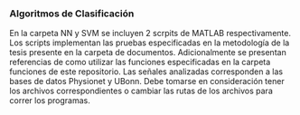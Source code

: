 ### Algoritmos de Clasificación
En la carpeta NN y SVM se incluyen 2 scrpits de MATLAB respectivamente. Los scripts implementan las pruebas especificadas en la metodología de la tesis 
presente en la carpeta de documentos. Adicionalmente se presentan referencias de como utilizar las funciones especificadas en la carpeta funciones de este repositorio.
Las señales analizadas corresponden a las bases de datos Physionet y UBonn. Debe tomarse en consideración tener los archivos correspondientes o cambiar las rutas
de los archivos para correr los programas.

